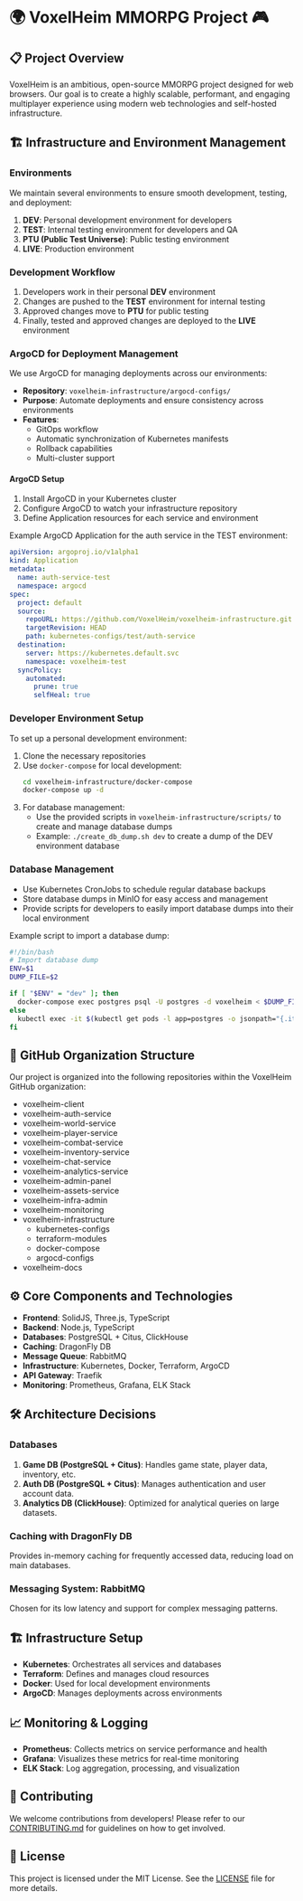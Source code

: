 # 🌍 VoxelHeim MMORPG Project 🎮

## 📋 Project Overview

VoxelHeim is an ambitious, open-source MMORPG project designed for web browsers. Our goal is to create a highly scalable, performant, and engaging multiplayer experience using modern web technologies and self-hosted infrastructure.

## 🏗️ Infrastructure and Environment Management

### Environments

We maintain several environments to ensure smooth development, testing, and deployment:

1. **DEV**: Personal development environment for developers
2. **TEST**: Internal testing environment for developers and QA
3. **PTU (Public Test Universe)**: Public testing environment
4. **LIVE**: Production environment

### Development Workflow

1. Developers work in their personal **DEV** environment
2. Changes are pushed to the **TEST** environment for internal testing
3. Approved changes move to **PTU** for public testing
4. Finally, tested and approved changes are deployed to the **LIVE** environment

### ArgoCD for Deployment Management

We use ArgoCD for managing deployments across our environments:

- **Repository**: `voxelheim-infrastructure/argocd-configs/`
- **Purpose**: Automate deployments and ensure consistency across environments
- **Features**:
  - GitOps workflow
  - Automatic synchronization of Kubernetes manifests
  - Rollback capabilities
  - Multi-cluster support

#### ArgoCD Setup

1. Install ArgoCD in your Kubernetes cluster
2. Configure ArgoCD to watch your infrastructure repository
3. Define Application resources for each service and environment

Example ArgoCD Application for the auth service in the TEST environment:

```yaml
apiVersion: argoproj.io/v1alpha1
kind: Application
metadata:
  name: auth-service-test
  namespace: argocd
spec:
  project: default
  source:
    repoURL: https://github.com/VoxelHeim/voxelheim-infrastructure.git
    targetRevision: HEAD
    path: kubernetes-configs/test/auth-service
  destination:
    server: https://kubernetes.default.svc
    namespace: voxelheim-test
  syncPolicy:
    automated:
      prune: true
      selfHeal: true
```

### Developer Environment Setup

To set up a personal development environment:

1. Clone the necessary repositories
2. Use `docker-compose` for local development:
   ```bash
   cd voxelheim-infrastructure/docker-compose
   docker-compose up -d
   ```
3. For database management:
   - Use the provided scripts in `voxelheim-infrastructure/scripts/` to create and manage database dumps
   - Example: `./create_db_dump.sh dev` to create a dump of the DEV environment database

### Database Management

- Use Kubernetes CronJobs to schedule regular database backups
- Store database dumps in MinIO for easy access and management
- Provide scripts for developers to easily import database dumps into their local environment

Example script to import a database dump:

```bash
#!/bin/bash
# Import database dump
ENV=$1
DUMP_FILE=$2

if [ "$ENV" = "dev" ]; then
  docker-compose exec postgres psql -U postgres -d voxelheim < $DUMP_FILE
else
  kubectl exec -it $(kubectl get pods -l app=postgres -o jsonpath="{.items[0].metadata.name}" -n voxelheim-$ENV) -- psql -U postgres -d voxelheim < $DUMP_FILE
fi
```

## 📂 GitHub Organization Structure

Our project is organized into the following repositories within the VoxelHeim GitHub organization:

- voxelheim-client
- voxelheim-auth-service
- voxelheim-world-service
- voxelheim-player-service
- voxelheim-combat-service
- voxelheim-inventory-service
- voxelheim-chat-service
- voxelheim-analytics-service
- voxelheim-admin-panel
- voxelheim-assets-service
- voxelheim-infra-admin
- voxelheim-monitoring
- voxelheim-infrastructure
  - kubernetes-configs
  - terraform-modules
  - docker-compose
  - argocd-configs
- voxelheim-docs

## ⚙️ Core Components and Technologies

- **Frontend**: SolidJS, Three.js, TypeScript
- **Backend**: Node.js, TypeScript
- **Databases**: PostgreSQL + Citus, ClickHouse
- **Caching**: DragonFly DB
- **Message Queue**: RabbitMQ
- **Infrastructure**: Kubernetes, Docker, Terraform, ArgoCD
- **API Gateway**: Traefik
- **Monitoring**: Prometheus, Grafana, ELK Stack

## 🛠️ Architecture Decisions

### Databases

1. **Game DB (PostgreSQL + Citus)**: Handles game state, player data, inventory, etc.
2. **Auth DB (PostgreSQL + Citus)**: Manages authentication and user account data.
3. **Analytics DB (ClickHouse)**: Optimized for analytical queries on large datasets.

### Caching with DragonFly DB

Provides in-memory caching for frequently accessed data, reducing load on main databases.

### Messaging System: RabbitMQ

Chosen for its low latency and support for complex messaging patterns.

## 🏗️ Infrastructure Setup

- **Kubernetes**: Orchestrates all services and databases
- **Terraform**: Defines and manages cloud resources
- **Docker**: Used for local development environments
- **ArgoCD**: Manages deployments across environments

## 📈 Monitoring & Logging

- **Prometheus**: Collects metrics on service performance and health
- **Grafana**: Visualizes these metrics for real-time monitoring
- **ELK Stack**: Log aggregation, processing, and visualization

## 📝 Contributing

We welcome contributions from developers! Please refer to our [CONTRIBUTING.md](CONTRIBUTING.md) for guidelines on how to get involved.

## 📢 License

This project is licensed under the MIT License. See the [LICENSE](LICENSE) file for more details.
